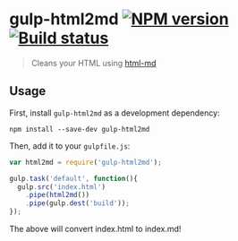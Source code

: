 # gulp-html2md [![NPM version][npm-image]][npm-url] [![Build status][travis-image]][travis-url]
> Cleans your HTML using [html-md](http://neocotic.com/html.md/)

## Usage

First, install `gulp-html2md` as a development dependency:

```shell
npm install --save-dev gulp-html2md
```

Then, add it to your `gulpfile.js`:

```javascript
var html2md = require('gulp-html2md');

gulp.task('default', function(){
  gulp.src('index.html')
    .pipe(html2md())
    .pipe(gulp.dest('build'));
});
```
The above will convert index.html to index.md!  

[travis-url]: http://travis-ci.org/hemanth/gulp-html2md
[travis-image]: https://secure.travis-ci.org/lazd/gulp-html2md.png?branch=master
[npm-url]: https://npmjs.org/package/gulp-html2md
[npm-image]: https://badge.fury.io/js/gulp-repl.png


